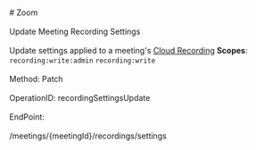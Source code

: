 <br>#     Zoom</br>
<br>Update Meeting Recording Settings</br>
<br>Update settings applied to a meeting's [Cloud Recording](https://support.zoom.us/hc/en-us/articles/203741855-Cloud-Recording)
**Scopes**: `recording:write:admin` `recording:write`
 </br>
<br>Method: Patch</br>
<br>OperationID: recordingSettingsUpdate</br>
<br>EndPoint:</br>
<br>/meetings/{meetingId}/recordings/settings</br>
